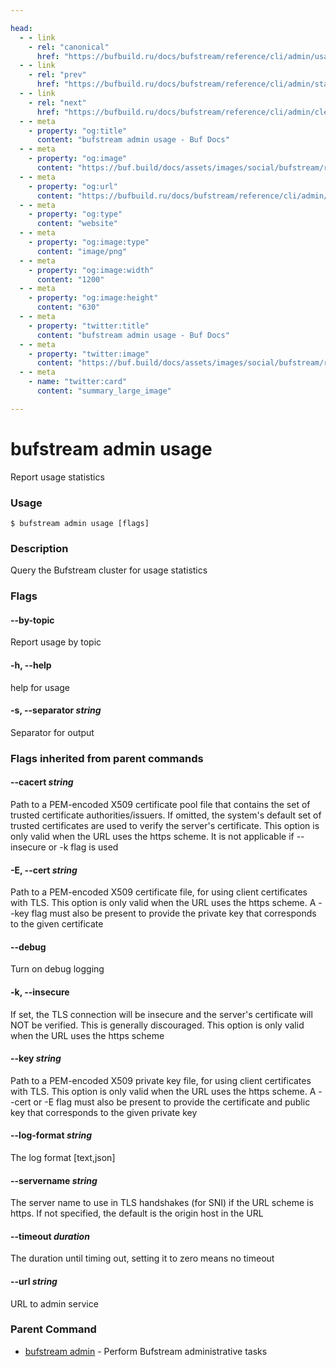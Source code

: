 ```yaml
---

head:
  - - link
    - rel: "canonical"
      href: "https://bufbuild.ru/docs/bufstream/reference/cli/admin/usage/"
  - - link
    - rel: "prev"
      href: "https://bufbuild.ru/docs/bufstream/reference/cli/admin/status/"
  - - link
    - rel: "next"
      href: "https://bufbuild.ru/docs/bufstream/reference/cli/admin/clean/"
  - - meta
    - property: "og:title"
      content: "bufstream admin usage - Buf Docs"
  - - meta
    - property: "og:image"
      content: "https://buf.build/docs/assets/images/social/bufstream/reference/cli/admin/usage.png"
  - - meta
    - property: "og:url"
      content: "https://bufbuild.ru/docs/bufstream/reference/cli/admin/usage/"
  - - meta
    - property: "og:type"
      content: "website"
  - - meta
    - property: "og:image:type"
      content: "image/png"
  - - meta
    - property: "og:image:width"
      content: "1200"
  - - meta
    - property: "og:image:height"
      content: "630"
  - - meta
    - property: "twitter:title"
      content: "bufstream admin usage - Buf Docs"
  - - meta
    - property: "twitter:image"
      content: "https://buf.build/docs/assets/images/social/bufstream/reference/cli/admin/usage.png"
  - - meta
    - name: "twitter:card"
      content: "summary_large_image"

---
```


# bufstream admin usage

Report usage statistics

### Usage

```console
$ bufstream admin usage [flags]
```

### Description

Query the Bufstream cluster for usage statistics

### Flags

#### \--by-topic

Report usage by topic

#### \-h, --help

help for usage

#### \-s, --separator _string_

Separator for output

### Flags inherited from parent commands

#### \--cacert _string_

Path to a PEM-encoded X509 certificate pool file that contains the set of trusted certificate authorities/issuers. If omitted, the system's default set of trusted certificates are used to verify the server's certificate. This option is only valid when the URL uses the https scheme. It is not applicable if --insecure or -k flag is used

#### \-E, --cert _string_

Path to a PEM-encoded X509 certificate file, for using client certificates with TLS. This option is only valid when the URL uses the https scheme. A --key flag must also be present to provide the private key that corresponds to the given certificate

#### \--debug

Turn on debug logging

#### \-k, --insecure

If set, the TLS connection will be insecure and the server's certificate will NOT be verified. This is generally discouraged. This option is only valid when the URL uses the https scheme

#### \--key _string_

Path to a PEM-encoded X509 private key file, for using client certificates with TLS. This option is only valid when the URL uses the https scheme. A --cert or -E flag must also be present to provide the certificate and public key that corresponds to the given private key

#### \--log-format _string_

The log format \[text,json\]

#### \--servername _string_

The server name to use in TLS handshakes (for SNI) if the URL scheme is https. If not specified, the default is the origin host in the URL

#### \--timeout _duration_

The duration until timing out, setting it to zero means no timeout

#### \--url _string_

URL to admin service

### Parent Command

- [bufstream admin](../) - Perform Bufstream administrative tasks
